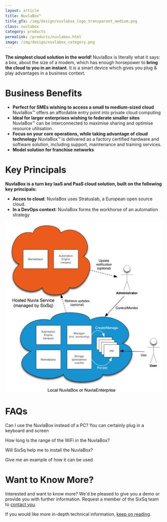 ```yaml
---
layout: article
title: NuvlaBox™
title_gfx: /img/design/nuvlabox_logo_transparent_medium.png
class: nuvlabox
category: products
permalink: /products/nuvlabox.html
image: /img/design/nuvlabox_category.png
---
```


**The simplest cloud solution in the world!** NuvlaBox is literally what it says: a box, about the size of a modem, which has enough horsepower to **bring the cloud to you in an instant**. It is a smart device which gives you plug & play advantages in a business context.

Business Benefits
=================

* **Perfect for SMEs wishing to access a small to medium-sized cloud** NuvlaBox™ offers an affordable entry point into private cloud computing
* **Ideal for larger enterprises wishing to federate smaller sites** NuvlaBox™ can be interconnected to maximise sharing and optimise resource utilisation.
* **Focus on your core operations, while taking advantage of cloud technology** NuvlaBox™ is delivered as a factory certified hardware and software solution, including support, maintenance and training services.
* **Model solution for franchise networks** 

Key Principals
=================

**NuvlaBox is a turn key IaaS and PaaS cloud solution, built on the following key principals:**

* **Acces to cloud**: NuvlaBox uses Stratuslab, a European open source cloud. 
* **In a DevOps context**: NuvlaBox forms the workhorse of an automation strategy
  
![Overview](/img/content/cib-overview.png "Services Federation Overview")

FAQs
=================

Can I use the NuvlaBox instead of a PC?
You can certainly plug in a keyboard and screen

How long is the range of the WiFi in the NuvlaBox?

Will SixSq help me to install the NuvlaBox?

Give me an example of how it can be used

Want to Know More?
====

Interested and want to know more? We'd be pleased to give you a demo or provide you with further information. Request a member of the SixSq team to [contact you](mailto:support@sixsq.com).

If you would like more in-depth technical information, [keep on reading](/products/nuvlabox-tech.html).


